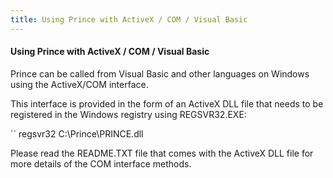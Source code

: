 ```yaml
---
title: Using Prince with ActiveX / COM / Visual Basic
---
```


#### Using Prince with ActiveX / COM / Visual Basic

Prince can be called from Visual Basic and other languages on Windows using the ActiveX/COM interface.

This interface is provided in the form of an ActiveX DLL file that needs to be registered in the Windows registry using REGSVR32.EXE:

``
    regsvr32 C:\Prince\PRINCE.dll

Please read the README.TXT file that comes with the ActiveX DLL file for more details of the COM interface methods.
